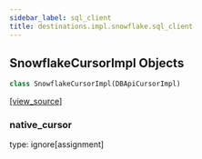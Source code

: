 ```yaml
---
sidebar_label: sql_client
title: destinations.impl.snowflake.sql_client
---
```


## SnowflakeCursorImpl Objects

```python
class SnowflakeCursorImpl(DBApiCursorImpl)
```

[[view_source]](https://github.com/dlt-hub/dlt/blob/9857029af018a582dd24da4070562f58bb7e9fc5/dlt/destinations/impl/snowflake/sql_client.py#L23)

### native\_cursor

type: ignore[assignment]

